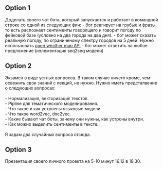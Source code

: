 Option 1 
---
Доделать своего чат бота, который запускается и работает в командной строке со одной из следующих фич: 
      - бот реагирует на грубые и фразы, то есть распознает сентименты говорящего и говорит погоду по фейковой базе (условно на два города на два дня). 
      - бот может сказать реальную погоду, по ограниченому спектру городов на 5 дней. Нужно использовать [open weather map API](https://openweathermap.org/forecast5)
      - бот может ответить на любое предложение (иплементация seq2seq модели)
      
Option 2
---
Экзамен в виде устных вопросов. В таком случае ничего кроме, чем освежить свои знаний с лекций, не нужно. Нужно иметь предсталвение о следующих вопросах:<br><br>
       - Нормализация, векторизация текстов. <br>
       - Pipline для тематического моделирования. <br>
       - Что такое и как устроены языковые модели. <br>
       - Что такое word2vec, doc2vec. <br>
       - Какие бывают чат боты, зачему они нужны, как устроны внутри. <br>
       - Как можно выделить сентименты в тексте. <br>
       <br>
Я задам два случайных вопроса отсюда. 

Option 3 
---
Презентация своего личного проекта на 5-10 минут 16.12 в 18.30.  
       
